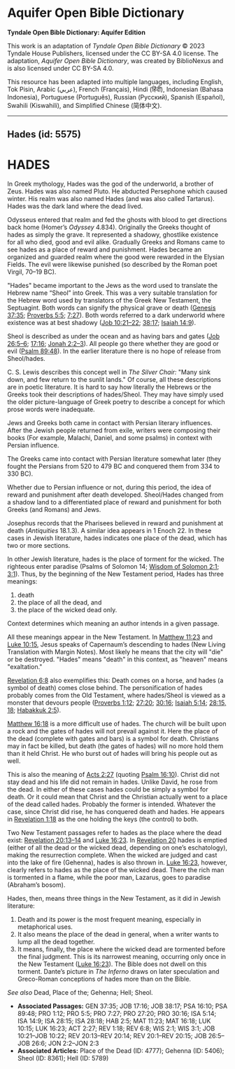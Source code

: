 # Aquifer Open Bible Dictionary

**Tyndale Open Bible Dictionary: Aquifer Edition**

This work is an adaptation of *Tyndale Open Bible Dictionary* © 2023 Tyndale House Publishers, licensed under the CC BY\-SA 4\.0 license. The adaptation, *Aquifer Open Bible Dictionary*, was created by BiblioNexus and is also licensed under CC BY\-SA 4\.0\.

This resource has been adapted into multiple languages, including English, Tok Pisin, Arabic (عربي), French (Français), Hindi (हिंदी), Indonesian (Bahasa Indonesia), Portuguese (Português), Russian (Русский), Spanish (Español), Swahili (Kiswahili), and Simplified Chinese (简体中文).



--------------------------------

## Hades (id: 5575)

HADES
=====

In Greek mythology, Hades was the god of the underworld, a brother of Zeus. Hades was also named Pluto. He abducted Persephone which caused winter. His realm was also named Hades (and was also called Tartarus). Hades was the dark land where the dead lived. 

Odysseus entered that realm and fed the ghosts with blood to get directions back home (Homer’s *Odyssey* 4\.834\). Originally the Greeks thought of hades as simply the grave. It represented a shadowy, ghostlike existence for all who died, good and evil alike. Gradually Greeks and Romans came to see hades as a place of reward and punishment. Hades became an organized and guarded realm where the good were rewarded in the Elysian Fields. The evil were likewise punished (so described by the Roman poet Virgil, 70–19 BC).

"Hades" became important to the Jews as the word used to translate the Hebrew name “Sheol” into Greek. This was a very suitable translation for the Hebrew word used by translators of the Greek New Testament, the Septuagint. Both words can signify the physical grave or death ([Genesis 37:35](https://ref.ly/Gen37:35); [Proverbs 5:5](https://ref.ly/Prov5:5); [7:27](https://ref.ly/Prov7:27)). Both words referred to a dark underworld where existence was at best shadowy ([Job 10:21–22](https://ref.ly/Job10:21-Job10:22); [38:17](https://ref.ly/Job38:17); [Isaiah 14:9](https://ref.ly/Isa14:9)). 

Sheol is described as under the ocean and as having bars and gates ([Job 26:5–6](https://ref.ly/Job26:5-Job26:6); [17:16](https://ref.ly/Job17:16); [Jonah 2:2–3](https://ref.ly/Jonah2:2-Jonah2:3)). All people go there whether they are good or evil ([Psalm 89:48](https://ref.ly/Ps89:48)). In the earlier literature there is no hope of release from Sheol/hades. 

C. S. Lewis describes this concept well in *The Silver Chair:* "Many sink down, and few return to the sunlit lands." Of course, all these descriptions are in poetic literature. It is hard to say how literally the Hebrews or the Greeks took their descriptions of hades/Sheol. They may have simply used the older picture\-language of Greek poetry to describe a concept for which prose words were inadequate.

Jews and Greeks both came in contact with Persian literary influences. After the Jewish people returned from exile, writers were composing their books (For example, Malachi, Daniel, and some psalms) in context with Persian influence. 

The Greeks came into contact with Persian literature somewhat later (they fought the Persians from 520 to 479 BC and conquered them from 334 to 330 BC). 

Whether due to Persian influence or not, during this period, the idea of reward and punishment after death developed. Sheol/Hades changed from a shadow land to a differentiated place of reward and punishment for both Greeks (and Romans) and Jews. 

Josephus records that the Pharisees believed in reward and punishment at death (*Antiquities* 18\.1\.3\). A similar idea appears in 1 Enoch 22\. In these cases in Jewish literature, hades indicates one place of the dead, which has two or more sections.

In other Jewish literature, hades is the place of torment for the wicked. The righteous enter paradise (Psalms of Solomon 14; [Wisdom of Solomon 2:1](https://ref.ly/Wis2:1); [3:1](https://ref.ly/Wis3:1)). Thus, by the beginning of the New Testament period, Hades has three meanings: 

1. death
2. the place of all the dead, and
3. the place of the wicked dead only.

Context determines which meaning an author intends in a given passage.

All these meanings appear in the New Testament. In [Matthew 11:23](https://ref.ly/Matt11:23) and [Luke 10:15](https://ref.ly/Luke10:15), Jesus speaks of Capernaum’s descending to hades (New Living Translation with Margin Notes). Most likely he means that the city will "die" or be destroyed. "Hades" means "death" in this context, as "heaven" means "exaltation."

[Revelation 6:8](https://ref.ly/Rev6:8) also exemplifies this: Death comes on a horse, and hades (a symbol of death) comes close behind. The personification of hades probably comes from the Old Testament, where hades/Sheol is viewed as a monster that devours people ([Proverbs 1:12](https://ref.ly/Prov1:12); [27:20](https://ref.ly/Prov27:20); [30:16](https://ref.ly/Prov30:16); [Isaiah 5:14](https://ref.ly/Isa5:14); [28:15, 18](https://ref.ly/Isa28:15,Isa28:18); [Habakkuk 2:5](https://ref.ly/Hab2:5)).

[Matthew 16:18](https://ref.ly/Matt16:18) is a more difficult use of hades. The church will be built upon a rock and the gates of hades will not prevail against it. Here the place of the dead (complete with gates and bars) is a symbol for death. Christians may in fact be killed, but death (the gates of hades) will no more hold them than it held Christ. He who burst out of hades will bring his people out as well. 

This is also the meaning of [Acts 2:27](https://ref.ly/Acts2:27) (quoting [Psalm 16:10](https://ref.ly/Ps16:10)). Christ did not stay dead and his life did not remain in hades. Unlike David, he rose from the dead. In either of these cases hades could be simply a symbol for death. Or it could mean that Christ and the Christian actually went to a place of the dead called hades. Probably the former is intended. Whatever the case, since Christ did rise, he has conquered death and hades. He appears in [Revelation 1:18](https://ref.ly/Rev1:18) as the one holding the keys (the control) to both.

Two New Testament passages refer to hades as the place where the dead exist: [Revelation 20:13–14](https://ref.ly/Rev20:13-Rev20:14) and [Luke 16:23](https://ref.ly/Luke16:23). In [Revelation 20](https://ref.ly/Rev20:1-Rev20:15) hades is emptied (either of all the dead or the wicked dead, depending on one’s eschatology), making the resurrection complete. When the wicked are judged and cast into the lake of fire (Gehenna), hades is also thrown in. [Luke 16:23](https://ref.ly/Luke16:23), however, clearly refers to hades as the place of the wicked dead. There the rich man is tormented in a flame, while the poor man, Lazarus, goes to paradise (Abraham’s bosom).

Hades, then, means three things in the New Testament, as it did in Jewish literature: 

1. Death and its power is the most frequent meaning, especially in metaphorical uses.
2. It also means the place of the dead in general, when a writer wants to lump all the dead together.
3. It means, finally, the place where the wicked dead are tormented before the final judgment. This is its narrowest meaning, occurring only once in the New Testament ([Luke 16:23](https://ref.ly/Luke16:23)). The Bible does not dwell on this torment. Dante’s picture in *The Inferno* draws on later speculation and Greco\-Roman conceptions of hades more than on the Bible.

*See also* Dead, Place of the; Gehenna; Hell; Sheol.

* **Associated Passages:** GEN 37:35; JOB 17:16; JOB 38:17; PSA 16:10; PSA 89:48; PRO 1:12; PRO 5:5; PRO 7:27; PRO 27:20; PRO 30:16; ISA 5:14; ISA 14:9; ISA 28:15; ISA 28:18; HAB 2:5; MAT 11:23; MAT 16:18; LUK 10:15; LUK 16:23; ACT 2:27; REV 1:18; REV 6:8; WIS 2:1; WIS 3:1; JOB 10:21–JOB 10:22; REV 20:13–REV 20:14; REV 20:1–REV 20:15; JOB 26:5–JOB 26:6; JON 2:2–JON 2:3
* **Associated Articles:** Place of the Dead (ID: 4777); Gehenna (ID: 5406); Sheol (ID: 8361); Hell (ID: 5789)

